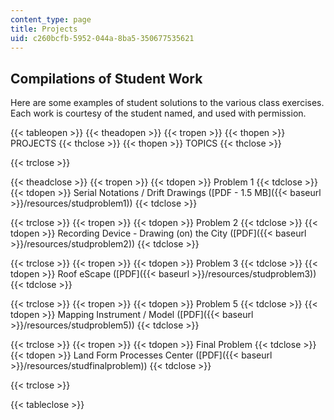 ```yaml
---
content_type: page
title: Projects
uid: c260bcfb-5952-044a-8ba5-350677535621
---
```


Compilations of Student Work
----------------------------

Here are some examples of student solutions to the various class exercises. Each work is courtesy of the student named, and used with permission.

{{< tableopen >}}
{{< theadopen >}}
{{< tropen >}}
{{< thopen >}}
PROJECTS
{{< thclose >}}
{{< thopen >}}
TOPICS
{{< thclose >}}

{{< trclose >}}

{{< theadclose >}}
{{< tropen >}}
{{< tdopen >}}
Problem 1
{{< tdclose >}}
{{< tdopen >}}
Serial Notations / Drift Drawings ([PDF - 1.5 MB]({{< baseurl >}}/resources/studproblem1))
{{< tdclose >}}

{{< trclose >}}
{{< tropen >}}
{{< tdopen >}}
Problem 2
{{< tdclose >}}
{{< tdopen >}}
Recording Device - Drawing (on) the City ([PDF]({{< baseurl >}}/resources/studproblem2))
{{< tdclose >}}

{{< trclose >}}
{{< tropen >}}
{{< tdopen >}}
Problem 3
{{< tdclose >}}
{{< tdopen >}}
Roof eScape ([PDF]({{< baseurl >}}/resources/studproblem3))
{{< tdclose >}}

{{< trclose >}}
{{< tropen >}}
{{< tdopen >}}
Problem 5
{{< tdclose >}}
{{< tdopen >}}
Mapping Instrument / Model ([PDF]({{< baseurl >}}/resources/studproblem5))
{{< tdclose >}}

{{< trclose >}}
{{< tropen >}}
{{< tdopen >}}
Final Problem
{{< tdclose >}}
{{< tdopen >}}
Land Form Processes Center ([PDF]({{< baseurl >}}/resources/studfinalproblem))
{{< tdclose >}}

{{< trclose >}}

{{< tableclose >}}